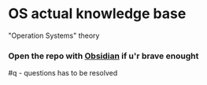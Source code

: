 # OS actual knowledge base
"Operation Systems" theory

### Open the repo with [Obsidian](https://obsidian.md) if u'r brave enought
#q - questions has to be resolved